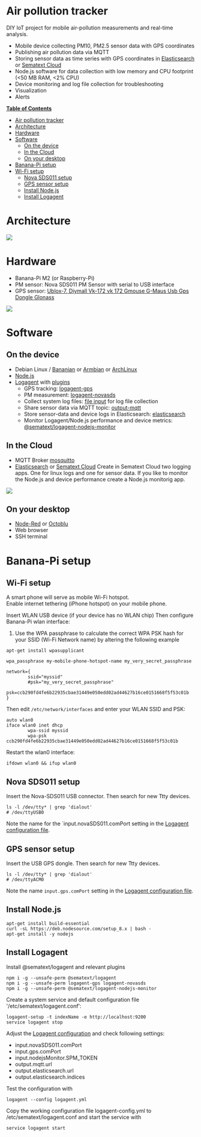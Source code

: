 # Air pollution tracker

DIY IoT project for mobile air-pollution measurements and real-time analysis. 

- Mobile device collecting PM10, PM2.5 sensor data with GPS coordinates
- Publishing air pollution data via MQTT
- Storing sensor data as time series with GPS coordinates in [Elasticsearch](https://github.com/elastic/elasticsearch) or [Sematext Cloud](https://sematext.com/cloud)
- Node.js software for data collection with low memory and CPU footprint (<50 MB RAM, <2% CPU)
- Device monitoring and log file collection for troubleshooting
- Visualization
- Alerts

**[Table of Contents](http://tableofcontent.eu)**
<!-- Table of contents generated generated by http://tableofcontent.eu -->
- [Air pollution tracker](#air-pollution-tracker)
- [Architecture](#architecture)
- [Hardware](#hardware)
- [Software](#software)
  - [On the device](#on-the-device)
  - [In the Cloud](#in-the-cloud)
  - [On your desktop](#on-your-desktop)
- [Banana-Pi setup](#banana-pi-setup)
- [Wi-Fi setup](#wi-fi-setup)
  - [Nova SDS011 setup](#nova-sds011-setup)
  - [GPS sensor setup](#gps-sensor-setup)
  - [Install Node.js](#install-nodejs)
  - [Install Logagent](#install-logagent)

# Architecture

![](https://raw.githubusercontent.com/megastef/AirPollutionTracker/master/Architecture.jpg)

# Hardware

- Banana-Pi M2 (or Raspberry-Pi)
- PM sensor: Nova SDS011 PM Sensor with serial to USB interface 
- GPS sensor: [Ublox-7, Diymall Vk-172 vk 172 Gmouse G-Maus Usb Gps Dongle Glonass](https://www.amazon.de/dp/B015E2XSSO/ref=cm_sw_r_tw_dp_U_x_zBbHAbB7WPA2K) 

![](https://raw.githubusercontent.com/megastef/AirPollutionTracker/master/image10.png)

# Software

## On the device 
- Debian Linux / [Bananian](https://www.bananian.org/download) or [Armbian](https://www.armbian.com/banana-pi/) or [ArchLinux](https://wiki.archlinux.org/index.php/Banana_Pi) 
- [Node.js](https://nodejs.org/en/download/package-manager/#debian-and-ubuntu-based-linux-distributions)
- [Logagent](https://sematext.com/logagent/) with [plugins](https://sematext.com/docs/logagent/plugins/)
  - GPS tracking: [logagent-gps](https://www.npmjs.com/package/logagent-gps)  
  - PM measurement: [logagent-novasds](https://www.npmjs.com/package/logagent-novasds)
  - Collect system log files: [file input](https://sematext.com/docs/logagent/input-plugin-files/) for log file collection 
  - Share sensor data via MQTT topic: [output-mqtt](https://sematext.com/docs/logagent/output-plugin-mqtt/) 
  - Store sensor-data and device logs in Elasticsearch: [elasticsearch](https://sematext.com/docs/logagent/output-elasticsearch/) 
  - Monitor Logagent/Node.js performance and device metrics: [@sematext/logagent-nodejs-monitor](https://www.npmjs.com/package/@sematext/logagent-nodejs-monitor) 
  
## In the Cloud 
- MQTT Broker [mosquitto](http://mosquitto.org/)
- [Elasticsearch](http://elastic.co) or [Sematext Cloud](https://sematext.com/cloud)
  Create in Sematext Cloud two logging apps. One for linux logs and one for sensor data.
  If you like to monitor the Node.js and device performance create a Node.js monitorig app.  

![](https://raw.githubusercontent.com/megastef/AirPollutionTracker/master/image13.png)

## On your desktop 
- [Node-Red](https://nodered.org/) or [Octoblu](https://octoblu.github.io/)
- Web browser
- SSH terminal

# Banana-Pi setup

## Wi-Fi setup 

A smart phone will serve as mobile Wi-Fi hotspot.  
Enable internet tethering (iPhone hotspot) on your mobile phone. 

Insert WLAN USB device (if your device has no WLAN chip)
Then configure Banana-Pi wlan interface: 

1. Use the WPA passphrase to calculate the correct WPA PSK hash for your SSID (Wi-Fi Network name) by altering the following example


```
apt-get install wpasupplicant

wpa_passphrase my-mobile-phone-hotspot-name my_very_secret_passphrase

network={
        ssid="myssid"
        #psk="my_very_secret_passphrase"
        psk=ccb290fd4fe6b22935cbae31449e050edd02ad44627b16ce0151668f5f53c01b
}

```

Then edit `/etc/network/interfaces` and enter your WLAN SSID and PSK:

```
auto wlan0
iface wlan0 inet dhcp
        wpa-ssid myssid
        wpa-psk ccb290fd4fe6b22935cbae31449e050edd02ad44627b16ce0151668f5f53c01b
```

Restart the wlan0 interface: 

```
ifdown wlan0 && ifup wlan0
```



## Nova SDS011 setup 

Insert the Nova-SDS011 USB connector. 
Then search for new Ttty devices. 

```
ls -l /dev/tty* | grep 'dialout'
# /dev/ttyUSB0
```

Note the name for the `input.novaSDS011.comPort setting in the [Logagent configuration file](https://github.com/megastef/AirPollutionTracker/blob/master/logagent-config.yml#L22).  

## GPS sensor setup 

Insert the USB GPS dongle. 
Then search for new Ttty devices. 

```
ls -l /dev/tty* | grep 'dialout'
# /dev/ttyACM0
```

Note the name `input.gps.comPort` setting in the [Logagent configuration file](https://github.com/megastef/AirPollutionTracker/blob/master/logagent-config.yml#L31). 



## Install Node.js

```
apt-get install build-essential
curl -sL https://deb.nodesource.com/setup_8.x | bash - 
apt-get install -y nodejs
```

## Install Logagent

Install @sematext/logagent and relevant plugins
```
npm i -g --unsafe-perm @sematext/logagent 
npm i -g --unsafe-perm logagent-gps logagent-novasds
npm i -g --unsafe-perm @sematext/logagent-nodejs-monitor 
```

Create a system service and default configuration file '/etc/sematext/logagent.conf': 

```
logagent-setup -t indexName -e http://localhost:9200  
service logagent stop
```

Adjust the [Logagent configuration](https://github.com/megastef/AirPollutionTracker/blob/master/logagent-config.yml) and check following settings: 
 - input.novaSDS011.comPort
 - input.gps.comPort
 - input.nodejsMonitor.SPM_TOKEN
 - output.mqtt.url
 - output.elasticsearch.url
 - output.elasticsearch.indices

Test the configuration with 

```
logagent --config logagent.yml 
```

Copy the working configuration file logagent-config.yml to /etc/sematext/logagent.conf and start the service with 

```
service logagent start 
```

